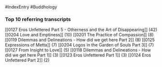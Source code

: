 #IndexEntry #Buddhology

### Top 10 referring transcripts
[[0127 Eros Unfettered Part 5 - Otherness and the Art of Disappearing]] (42)
[[0204 Love and Emptiness]] (10)
[[0201 The Practice of Compassion]] (8)
[[0119 Dilemmas and Delineations - How did we get here Part 2]] (8)
[[0125 Expressions of Metta]] (7)
[[0204 Logos in the Garden of Souls Part 3]] (7)
[[0127 From Insight to Love]] (5)
[[0118 Dilemmas and Delineations - How did we get here Part 1]] (3)
[[0123 Eros Unfettered Part 1]] (3)
[[0124 Eros Unfettered Part 2]] (2)

